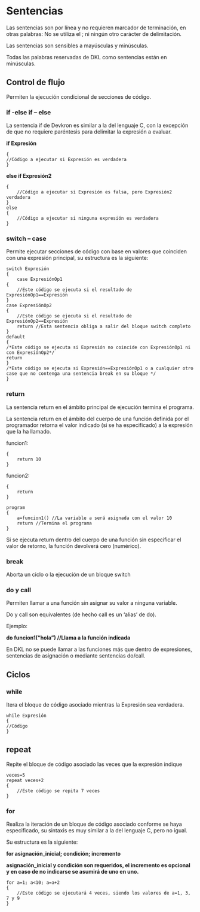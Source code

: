 # Sentencias

Las sentencias son por línea y no requieren marcador de terminación, en otras palabras: No se utiliza el ; ni ningún otro carácter de delimitación.

Las sentencias son sensibles a mayúsculas y minúsculas.

Todas las palabras reservadas de DKL como sentencias están en minúsculas.

## Control de flujo

Permiten la ejecución condicional de secciones de código.

### if -else if – else

La sentencia if de Devkron es similar a la del lenguaje C, con la excepción de que no requiere paréntesis para delimitar la expresión a evaluar. 

**if  Expresión**

```DKL
{
//Código a ejecutar si Expresión es verdadera
}
```

**else if Expresión2**

```DKL
{
	//Código a ejecutar si Expresión es falsa, pero Expresión2 verdadera
}
else 
{
	//Código a ejecutar si ninguna expresión es verdadera
}
```

### switch – case

Permite ejecutar secciones de código con base en valores que coinciden con una expresión principal, su estructura es la siguiente:

```DKL
switch Expresión
{
	case ExpresiónOp1
{
	//Este código se ejecuta si el resultado de ExpresiónOp1==Expresión
}
case ExpresiónOp2
{
	//Este código se ejecuta si el resultado de ExpresiónOp2==Expresión
	return //Esta sentencia obliga a salir del bloque switch completo
}
default
{
/*Este código se ejecuta si Expresión no coincide con ExpresiónOp1 ni con ExpresiónOp2*/
return
}
/*Este código se ejecuta si Expresión==ExpresiónOp1 o a cualquier otro case que no contenga una sentencia break en su bloque */
}
```
### return

La sentencia return en el ámbito principal de ejecución termina el programa.

La sentencia return en el ámbito del cuerpo de una función definida por el programador retorna el valor indicado (si se ha especificado) a la expresión que la ha llamado.

funcion1:

```DKL
{
	return 10
}
```
funcion2:

```DKL
{
	return
}

program
{
	a=funcion1() //La variable a será asignada con el valor 10
	return //Termina el programa
}
```

Si se ejecuta return dentro del cuerpo de una función sin especificar el valor de retorno, la función devolverá cero (numérico).

### break	

Aborta un ciclo o la ejecución de un bloque switch

### do y call

Permiten llamar a una función sin asignar su valor a ninguna variable.

Do y call son equivalentes (de hecho call es un ‘alias’ de do).

Ejemplo:

**do funcion1(“hola”) //Llama a la función indicada**

En DKL no se puede llamar a las funciones más que dentro de expresiones, sentencias de asignación o mediante sentencias do/call.

## Ciclos
### while

Itera el bloque de código asociado mientras la Expresión sea verdadera.

```DKL
while Expresión
{
//Código
}
```

## repeat

Repite el bloque de código asociado las veces que la expresión indique

```DKL
veces=5
repeat veces+2
{
	//Este código se repita 7 veces
}
```

### for

Realiza la iteración de un bloque de código asociado conforme se haya especificado, su sintaxis es muy similar a la del lenguaje C, pero no igual.

Su estructura es la siguiente:

**for asignación_inicial; condición; incremento**

**asignación_inicial y condición son requeridos, el incremento es opcional y en caso de no indicarse se asumirá de uno en uno.**

```DKL
for a=1; a<10; a=a+2
{
	//Este código se ejecutará 4 veces, siendo los valores de a=1, 3, 7 y 9
}
```
